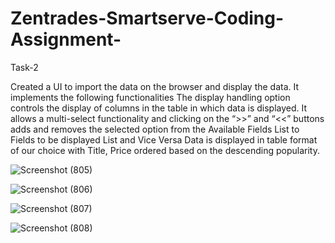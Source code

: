 # Zentrades-Smartserve-Coding-Assignment-
Task-2

Created a  UI to import the data on the browser and display the data.
It implements the following functionalities
The display handling option controls the display of columns in the table in which data is displayed. It allows a multi-select functionality and clicking on the “>>” and “<<” buttons adds and removes the selected option from the Available Fields List to Fields to be displayed List and Vice Versa
Data is displayed in table format of our choice with Title, Price ordered based on the descending popularity.

![Screenshot (805)](https://github.com/kanikagoel2645/Zentrades-Smartserve-Coding-Assignment-Task-2/assets/111144171/5c216749-1107-4c13-9f26-bfa8aef89f5b)

![Screenshot (806)](https://github.com/kanikagoel2645/Zentrades-Smartserve-Coding-Assignment-Task-2/assets/111144171/e0e27f50-5b37-4cae-a596-c724ae86c7a5)

![Screenshot (807)](https://github.com/kanikagoel2645/Zentrades-Smartserve-Coding-Assignment-Task-2/assets/111144171/ebce8ab7-4078-43b4-ac9d-8ae0ea081f8b)


![Screenshot (808)](https://github.com/kanikagoel2645/Zentrades-Smartserve-Coding-Assignment-Task-2/assets/111144171/d1ae762b-5b18-45b5-a30a-a9e2612a3da6)
